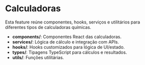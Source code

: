 # Calculadoras

Esta feature reúne componentes, hooks, serviços e utilitários para diferentes tipos de calculadoras químicas.

- **components/**: Componentes React das calculadoras.
- **services/**: Lógica de cálculo e integração com APIs.
- **hooks/**: Hooks customizados para lógica de UI/estado.
- **types/**: Tipagens TypeScript para cálculos e resultados.
- **utils/**: Funções utilitárias.
